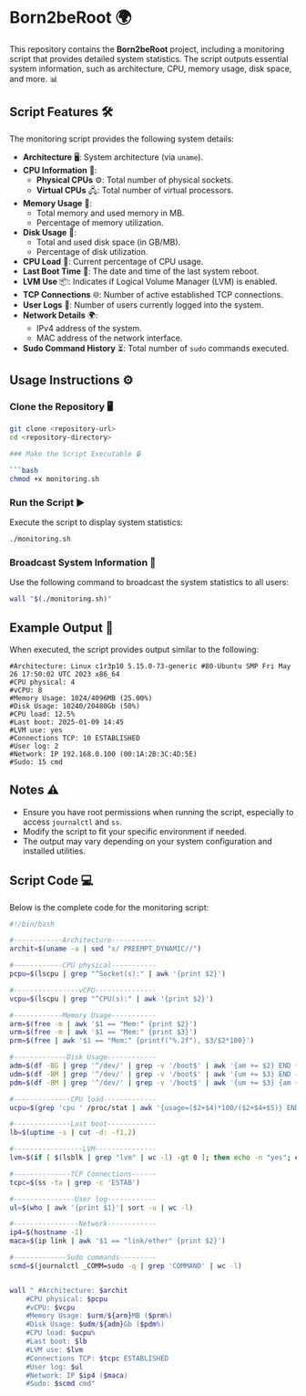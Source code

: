 # Born2beRoot 🌍

This repository contains the **Born2beRoot** project, including a monitoring script that provides detailed system statistics. The script outputs essential system information, such as architecture, CPU, memory usage, disk space, and more. 📊

## Script Features 🛠️

The monitoring script provides the following system details:

- **Architecture** 🖥️: System architecture (via `uname`).
- **CPU Information** 🧠:
  - **Physical CPUs** ⚙️: Total number of physical sockets.
  - **Virtual CPUs** 🖧: Total number of virtual processors.
- **Memory Usage** 💾:
  - Total memory and used memory in MB.
  - Percentage of memory utilization.
- **Disk Usage** 💽:
  - Total and used disk space (in GB/MB).
  - Percentage of disk utilization.
- **CPU Load** 🔋: Current percentage of CPU usage.
- **Last Boot Time** 🔄: The date and time of the last system reboot.
- **LVM Use** 📦: Indicates if Logical Volume Manager (LVM) is enabled.
- **TCP Connections** 🌐: Number of active established TCP connections.
- **User Logs** 👥: Number of users currently logged into the system.
- **Network Details** 🌍:
  - IPv4 address of the system.
  - MAC address of the network interface.
- **Sudo Command History** ⏳: Total number of `sudo` commands executed.

## Usage Instructions ⚙️

### Clone the Repository 🖥️

```bash
git clone <repository-url>
cd <repository-directory>

### Make the Script Executable 🔒

```bash
chmod +x monitoring.sh
```

### Run the Script ▶️

Execute the script to display system statistics:

```bash
./monitoring.sh
```

### Broadcast System Information 📢

Use the following command to broadcast the system statistics to all users:

```bash
wall "$(./monitoring.sh)"
```

## Example Output 📄

When executed, the script provides output similar to the following:

```
#Architecture: Linux c1r3p10 5.15.0-73-generic #80-Ubuntu SMP Fri May 26 17:50:02 UTC 2023 x86_64
#CPU physical: 4
#vCPU: 8
#Memory Usage: 1024/4096MB (25.00%)
#Disk Usage: 10240/20480Gb (50%)
#CPU load: 12.5%
#Last boot: 2025-01-09 14:45
#LVM use: yes
#Connections TCP: 10 ESTABLISHED
#User log: 2
#Network: IP 192.168.0.100 (00:1A:2B:3C:4D:5E)
#Sudo: 15 cmd
```

## Notes ⚠️

- Ensure you have root permissions when running the script, especially to access `journalctl` and `ss`.
- Modify the script to fit your specific environment if needed.
- The output may vary depending on your system configuration and installed utilities.

## Script Code 💻

Below is the complete code for the monitoring script:

```bash
#!/bin/bash

#------------Architecture-----------
archit=$(uname -a | sed "s/ PREEMPT_DYNAMIC//")

#------------CPU physical-----------
pcpu=$(lscpu | grep "^Socket(s):" | awk '{print $2}')

#----------------vCPU---------------
vcpu=$(lscpu | grep "^CPU(s):" | awk '{print $2}')

#------------Memory Usage-----------
arm=$(free -m | awk '$1 == "Mem:" {print $2}')
urm=$(free -m | awk '$1 == "Mem:" {print $3}')
prm=$(free | awk '$1 == "Mem:" {printf("%.2f"), $3/$2*100}')

#-------------Disk Usage------------
adm=$(df -BG | grep '^/dev/' | grep -v '/boot$' | awk '{am += $2} END {print am}')
udm=$(df -BM | grep '^/dev/' | grep -v '/boot$' | awk '{um += $3} END {print um}')
pdm=$(df -BM | grep '^/dev/' | grep -v '/boot$' | awk '{um += $3} {am += $2} END {printf("%d"), um/am*100}')

#--------------CPU load-------------
ucpu=$(grep 'cpu ' /proc/stat | awk '{usage=($2+$4)*100/($2+$4+$5)} END {print usage}' | awk '{printf "%.1f", $1}')

#--------------Last boot------------
lb=$(uptime -s | cut -d: -f1,2)

#-----------------LVM---------------
lvm=$(if [ $(lsblk | grep "lvm" | wc -l) -gt 0 ]; then echo -n "yes"; else echo -n "no"; fi)

#--------------TCP Connections------
tcpc=$(ss -ta | grep -c 'ESTAB')

#---------------User log------------
ul=$(who | awk '{print $1}'| sort -u | wc -l)

#----------------Network------------
ip4=$(hostname -I)
maca=$(ip link | awk '$1 == "link/ether" {print $2}')

#-------------Sudo commands---------
scmd=$(journalctl _COMM=sudo -q | grep 'COMMAND' | wc -l)


wall " #Architecture: $archit
	#CPU physical: $pcpu
	#vCPU: $vcpu
	#Memory Usage: $urm/${arm}MB ($prm%)
	#Disk Usage: $udm/${adm}Gb ($pdm%)
	#CPU load: $ucpu%
	#Last boot: $lb
	#LVM use: $lvm
	#Connections TCP: $tcpc ESTABLISHED
	#User log: $ul
	#Network: IP $ip4 ($maca)
	#Sudo: $scmd cmd"
